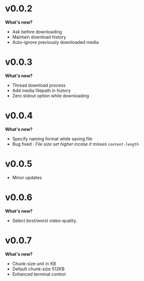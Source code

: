 # v0.0.2
**What's new?**
- Ask before downloading 
- Maintain download history
- Auto-ignore previously downloaded media

# v0.0.3
**What's new?**
- Thread download process
- Add media filepath in history
- Zero stdout option while downloading

# v0.0.4
**What's new?**
- Specify naming format while saving file
- Bug fixed : *File size set higher incase it misses `content-length`*

# v0.0.5
- Minor updates

# v0.0.6
**What's new?**
- Select _best_/_worst_ video-quality.

# v0.0.7
**What's new?**
- Chunk-size unit in KB
- Default chunk-size 512KB
- Enhanced terminal control
